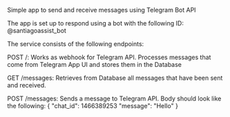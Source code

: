

Simple app to send and receive messages using Telegram Bot API

The app is set up to respond using a bot with the following ID: @santiagoassist_bot

The service consists of the following endpoints:

POST /: Works as webhook for Telegram API. Processes messages that come from Telegram App UI and stores them in the Database

GET /messages: Retrieves from Database all messages that have been sent and received.

POST /messages: Sends a message to Telegram API. Body should look like the following:
{
    "chat_id": 1466389253
    "message": "Hello"
}

